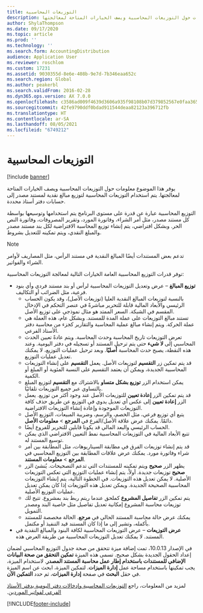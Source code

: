 ```yaml
---
title: التوزيعات المحاسبية
description: يوفر هذا الموضوع معلومات حول التوزيعات المحاسبية ويصف الخيارات المتاحة لمعالجتها.
author: ShylaThompson
ms.date: 09/17/2020
ms.topic: article
ms.prod: ''
ms.technology: ''
ms.search.form: AccountingDistribution
audience: Application User
ms.reviewer: roschlom
ms.custom: 17231
ms.assetid: 9030355d-8e6e-408b-9e7d-7b346eaa652c
ms.search.region: Global
ms.author: peakerbl
ms.search.validFrom: 2016-02-28
ms.dyn365.ops.version: AX 7.0.0
ms.openlocfilehash: c3586ad009f4639d3606a935f98108b07d379852567e0faa365749f5b0bea07b
ms.sourcegitcommit: 42fe9790ddf0bdad911544deaa82123a396712fb
ms.translationtype: HT
ms.contentlocale: ar-SA
ms.lasthandoff: 08/05/2021
ms.locfileid: "6749212"
---
```

# <a name="accounting-distributions"></a>التوزيعات المحاسبية

[!include [banner](../includes/banner.md)]

يوفر هذا الموضوع معلومات حول التوزيعات المحاسبية ويصف الخيارات المتاحة لمعالجتها. يتم استخدام التوزيعات المحاسبية لتوزيع مبالغ نقدية لمستند مصدر إلى حسابات دفتر أستاذ محددة. 

التوزيع المحاسبية عبارة عن قدرة على مستوى البرنامج يتم استخدامها وتوسيعها بواسطة كل مستند مصدر، مثل أمر الشراء، وفاتورة المورد، وتقرير المصروفات، وفاتورة النص الحر. وبشكل افتراضي، يتم إنشاء توزيع المحاسبة الافتراضية لكل بند مستند مصدر والمبلغ النقدي، ويتم تمكينه للتعديل بشروط. 

> [!NOTE] 
> تدعم بعض المستندات أيضًا المبالغ النقدية في مستند الرأس، مثل المصاريف لأوامر الشراء والفواتير. 

توفر قدرات التوزيع المحاسبية العامة الخيارات التالية لمعالجة التوزيعات المحاسبية:

-   **توزيع المبالغ** – عرض وتعديل التوزيعات المحاسبية لرأس أو بند مستند فردي وأي بنود فرعية، مثل الضرائب أو التكاليف.
    -   بالنسبة لتوزيعات المبالغ النقدية العليا (توزيعات الأصل)، وقد يكون الحساب الرئيسي والأبعاد المالية قابلة للتحرير مباشرةً في عنصر التحكم في الإدخال المقسم في الشبكة. السعر الممتد هو مثال نموذجي على توزيع الأصل.
    -   تستند مبالغ التوزيعات على عملة المدة للمستند. وبشكل عام، هذه العملة هي عملة الحركة. ويتم إنشاء مبالغ عملية المحاسبة والتقارير كجزء من محاسبة دفتر الأستاذ الفرعي.
    -   تعرض التوزيعات تاريخ المحاسبة وحدث المحاسبة. ويتم عادةً تعيين الحدث المحاسبي إلى **لا شيء** حتى يتم ترحيل المستند أو تسجيله في دفتر اليومية. وعند هذه النقطة، يصبح حدث المحاسبة **أصليًا**. وبعد ترحيل عمليات التوزيع، لا يمكنك تعديل عمليات التوزيع.
    -   قد يتم تمكين زر **التقسيم** لتوزيعات الأصل. يعمل **التقسيم** على إنشاء التوزيعات المحاسبية الجديدة، ويمكن أن يعتمد التقسيم على النسبة المئوية أو المبلغ أو الكمية.
    -   يمكن استخدام الزر **‏‫توزيع بشكل متساو‬** بالاشتراك مع **التقسيم** لتوزيع المبلغ بالتساوي عبر جميع التوزيعات تلقائيًا.
    -   قد يتم تمكين الزر **إعادة تعيين** للتوزيعات الأصل عند وجود أكثر من توزيع. يعمل الزر **إعادة تعيين** إلى عكس أي تعديل يدوي في التوزيع عن طريق حذف كافة التوزيعات الموجودة وإعادة إنشاء التوزيعات الافتراضية.
    -   يتبع أي توزيع فرعي، مثل الخصم، والرسم، وضريبة المبيعات، التوزيع الأصل دائمًا. يمكنك عرض علاقة الأصل/الفرع في **المرجع** &gt; **معلومات الأصل**.
    -   الحساب الرئيسي والبعد المالي قد يكونا قابلين للتحرير للفروع أيضًا.
    -   تتبع الأبعاد المالية في التوزيعات المحاسبية نمط التعيين الافتراضي الذي يمكن توسيع المستند له.
    -   قد يتم إنشاء توزيعات الفرق في مطابقة السيناريوهات، مثل المطابقة بين أمر شراء وفاتورة مورد. يمكنك عرض علاقات المطابقة بين التوزيع المحاسبي في **المرجع** &gt; **معلومات المستند**.
    -   يظهر الزر **صحيح** ويتم تمكينه للمستندات التي تدعم التصحيحات. يُنشئ الزر **صحيح** توزيعات جديدة. أولاً، يتم إنشاء عمليات التوزيع التي تعكس التوزيعات الأصلية.‬ لا يمكن تعديل هذه التوزيعات. في الخطوة التالية، يتم إنشاء التوزيعات المحاسبية الصحيحة الجديدة.‬ ويمكن تعديل هذه التوزيعات إذا كان يمكن تعديل عمليات التوزيع الأصلية.
    -   يتم تمكين الزر **تفاصيل المشروع** كملحق عندما ريتم ربط بند بمشروع. تتيح لك توزيعات محاسبة المشروع إمكانية تعديل تفاصيل مثل خاصية البند ومصدر التمويل.
    -   يمكنك عرض حالة محاسبة المستند الحالي في **مرجع**. الحالة مخصصة للمستند بأكمله، وتشير إلى ما إذا كان المستند قيد التنفيذ أو مكتمل.‬
-   **عرض التوزيعات** – عرض التوزيعات المحاسبية لكافة البنود والمبالغ النقدية في المستند. لا يمكنك تعديل التوزيعات المحاسبية من طريقة العرض هذه.

في الإصدار 10.0.13، تمت إضافة ميزة تتحقق من صحة جدول التوزيع المحاسبي لضمان إعداد الحقول الجديدة بشكل صحيح. تسمى هذه الميزة **تمكين التحقق من صحة البيانات الإضافي للمستندات باستخدام إطار عمل محاسبة المستند المصدر**. لاستخدام الميزة، يجب تمكينها باستخدام مساحة عمل **إدارة الميزات**. لتمكين الميزة، ابحث عن اسم الميزة في حقل **البحث** في صفحة **إدارة الميزات**، ثم حدد **التمكين الآن**.

‏‫لمزيد من المعلومات، راجع [التوزيعات المحاسبية وإدخالات دفتر اليومية بدفتر الأستاذ الفرعي لفواتير الموردين](accounting-distributions-subledger-journal-entries-vendor-invoices.md).


[!INCLUDE[footer-include](../../includes/footer-banner.md)]